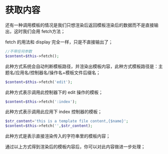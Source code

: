 # 获取内容

还有一种调用模板的情况是我们只想渲染后返回模板渲染后的数据而不是直接输出，这时我们会用 fetch方法；

fetch 的用法和 display 完全一样，只是不直接输出了；

```php
//不带任何参数
$content=$this->fetch();
```
此种方式系统会自动判断模板路径，并渲染出模板内容，此种方式模板路径是：主题名/应用名/控制器名/操作名+模板文件后缀名；

```php
$content=$this->fetch('edit');
```
此种方式表示调用此控制器下的 edit 操作的模板；

```php
$content=$this->fetch(':index');
```
此种方式表示调用此应用下 index 控制器的模板；

```php
$str_content='this is a template file content,{$name}';
$content=$this->fetch('',$str_content);
```
此种方式是表示直接渲染传入的字符串里的模板内容；

通过以上方式得到渲染后的模板内容后，你可以对此内容做进一步处理；